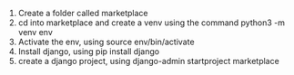 1. Create a folder called marketplace
2. cd into marketplace and create a venv using the command python3 -m venv env
3. Activate the env, using source env/bin/activate
4. Install django, using pip install django
5. create a django project, using django-admin startproject marketplace

